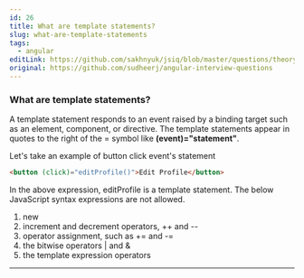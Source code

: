 ```yaml
---
id: 26
title: What are template statements?
slug: what-are-template-statements
tags:
  - angular
editLink: https://github.com/sakhnyuk/jsiq/blob/master/questions/theory/angular/26.md
original: https://github.com/sudheerj/angular-interview-questions
---
```


### What are template statements?

A template statement responds to an event raised by a binding target such as an element, component, or directive. The template statements appear in quotes to the right of the = symbol like **(event)="statement"**.

Let's take an example of button click event's statement

```html
<button (click)="editProfile()">Edit Profile</button>
```

In the above expression, editProfile is a template statement. The below JavaScript syntax expressions are not allowed.

1. new
2. increment and decrement operators, ++ and --
3. operator assignment, such as += and -=
4. the bitwise operators | and &
5. the template expression operators

---